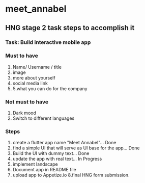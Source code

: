 # meet_annabel

## HNG stage 2 task steps to accomplish it

### Task: Build interactive mobile app

### Must to have

1. Name/ Username / title
2. image
3. more about yourself
4. social media link
5. 5.what you can do for the company

### Not must to have

1. Dark mood
2. Switch to different languages

### Steps

1. create a flutter app name "Meet Annabel"... Done
2. find a simple UI that will serve as UI base for the app... Done
3. Build the UI with dummy text... Done
4. update the app with real text... In Progress
5. implement landscape
6. Document app in README file
7. upload app to Appetize.io
8.final HNG form submission.
